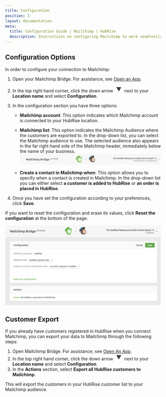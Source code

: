 ```yaml
---
title: Configuration
position: 3
layout: documentation
meta:
  title: Configuration Guide | Mailchimp | HubRise
  description: Instructions on configuring Mailchimp to work seamlessly with your EPOS or other apps connected to HubRise. Configuration is simple.
---
```


## Configuration Options

In order to configure your connection to Mailchimp:

1. Open your Mailchimp Bridge. For assistance, see [Open an App](/docs/connections/#open-an-app).

1. In the top right hand corner, click the down arrow <InlineImage width="28" height="21">![Down arrow icon](../images/009-arrow.jpg)</InlineImage> next to your **Location name** and select **Configuration**.

1. In the configuration section you have three options:

   - **Mailchimp account**: This option indicates which Mailchimp account is connected to your HubRise location.

   - **Mailchimp list**: This option indicates the Mailchimp Audience where the customers are exported to. In the drop-down list, you can select the Mailchimp audience to use. The selected audience also appears in the far right hand side of the Mailchimp header, immediately below the name of your business.
     ![Mailchimp Bridge Configuration](../images/004-2x-connected-mailchimp-list.png)

   - **Create a contact in Mailchimp when**: This option allows you to specify when a contact is created in Mailchimp. In the drop-down list you can either select **a customer is added to HubRise** or **an order is placed in HubRise**.

1. Once you have set the configuration according to your preferences, click **Save**.

If you want to reset the configuration and erase its values, click **Reset the configuration** at the bottom of the page.

![Mailchimp Bridge Configuration](../images/010-en-2x-mailchimp-configuration.png)

## Customer Export

If you already have customers registered in HubRise when you connect Mailchimp, you can export your data to Mailchimp through the following steps:

1. Open Mailchimp Bridge. For assistance, see [Open An App](/docs/connections/#open-an-app).
1. In the top right hand corner, click the down arrow <InlineImage width="28" height="21">![Down arrow icon](../images/009-arrow.jpg)</InlineImage> next to your **Location name** and select **Configuration**.
1. In the **Actions** section, select **Export all HubRise customers to Mailchimp**.

This will export the customers in your HubRise customer list to your Mailchimp audience.
